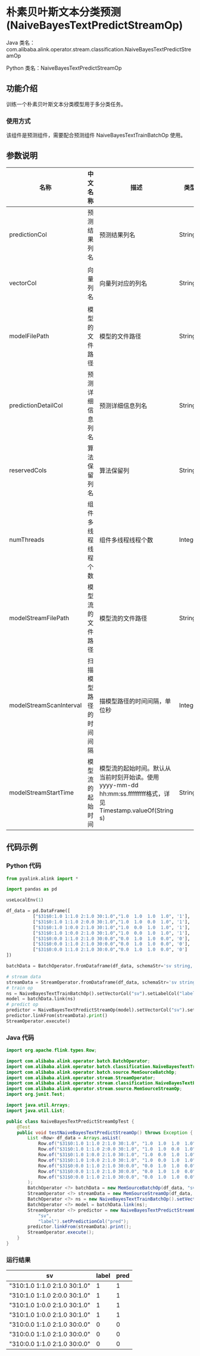 # 朴素贝叶斯文本分类预测 (NaiveBayesTextPredictStreamOp)
Java 类名：com.alibaba.alink.operator.stream.classification.NaiveBayesTextPredictStreamOp

Python 类名：NaiveBayesTextPredictStreamOp


## 功能介绍

训练一个朴素贝叶斯文本分类模型用于多分类任务。

### 使用方式

该组件是预测组件，需要配合预测组件 NaiveBayesTextTrainBatchOp 使用。

## 参数说明

| 名称 | 中文名称 | 描述 | 类型 | 是否必须？ | 取值范围 | 默认值 |
| --- | --- | --- | --- | --- | --- | --- |
| predictionCol | 预测结果列名 | 预测结果列名 | String | ✓ |  |  |
| vectorCol | 向量列名 | 向量列对应的列名 | String | ✓ | 所选列类型为 [DENSE_VECTOR, SPARSE_VECTOR, STRING, VECTOR] |  |
| modelFilePath | 模型的文件路径 | 模型的文件路径 | String |  |  | null |
| predictionDetailCol | 预测详细信息列名 | 预测详细信息列名 | String |  |  |  |
| reservedCols | 算法保留列名 | 算法保留列 | String[] |  |  | null |
| numThreads | 组件多线程线程个数 | 组件多线程线程个数 | Integer |  |  | 1 |
| modelStreamFilePath | 模型流的文件路径 | 模型流的文件路径 | String |  |  | null |
| modelStreamScanInterval | 扫描模型路径的时间间隔 | 描模型路径的时间间隔，单位秒 | Integer |  |  | 10 |
| modelStreamStartTime | 模型流的起始时间 | 模型流的起始时间。默认从当前时刻开始读。使用yyyy-mm-dd hh:mm:ss.fffffffff格式，详见Timestamp.valueOf(String s) | String |  |  | null |

## 代码示例
### Python 代码
```python
from pyalink.alink import *

import pandas as pd

useLocalEnv(1)

df_data = pd.DataFrame([
          ["$31$0:1.0 1:1.0 2:1.0 30:1.0","1.0  1.0  1.0  1.0", '1'],
          ["$31$0:1.0 1:1.0 2:0.0 30:1.0","1.0  1.0  0.0  1.0", '1'],
          ["$31$0:1.0 1:0.0 2:1.0 30:1.0","1.0  0.0  1.0  1.0", '1'],
          ["$31$0:1.0 1:0.0 2:1.0 30:1.0","1.0  0.0  1.0  1.0", '1'],
          ["$31$0:0.0 1:1.0 2:1.0 30:0.0","0.0  1.0  1.0  0.0", '0'],
          ["$31$0:0.0 1:1.0 2:1.0 30:0.0","0.0  1.0  1.0  0.0", '0'],
          ["$31$0:0.0 1:1.0 2:1.0 30:0.0","0.0  1.0  1.0  0.0", '0']
])

batchData = BatchOperator.fromDataframe(df_data, schemaStr='sv string, dv string, label string')

# stream data
streamData = StreamOperator.fromDataframe(df_data, schemaStr='sv string, dv string, label string')
# train op
ns = NaiveBayesTextTrainBatchOp().setVectorCol("sv").setLabelCol("label")
model = batchData.link(ns)
# predict op
predictor = NaiveBayesTextPredictStreamOp(model).setVectorCol("sv").setReservedCols(["sv", "label"]).setPredictionCol("pred")
predictor.linkFrom(streamData).print()
StreamOperator.execute()
```
### Java 代码
```java
import org.apache.flink.types.Row;

import com.alibaba.alink.operator.batch.BatchOperator;
import com.alibaba.alink.operator.batch.classification.NaiveBayesTextTrainBatchOp;
import com.alibaba.alink.operator.batch.source.MemSourceBatchOp;
import com.alibaba.alink.operator.stream.StreamOperator;
import com.alibaba.alink.operator.stream.classification.NaiveBayesTextPredictStreamOp;
import com.alibaba.alink.operator.stream.source.MemSourceStreamOp;
import org.junit.Test;

import java.util.Arrays;
import java.util.List;

public class NaiveBayesTextPredictStreamOpTest {
	@Test
	public void testNaiveBayesTextPredictStreamOp() throws Exception {
		List <Row> df_data = Arrays.asList(
			Row.of("$31$0:1.0 1:1.0 2:1.0 30:1.0", "1.0  1.0  1.0  1.0", "1"),
			Row.of("$31$0:1.0 1:1.0 2:0.0 30:1.0", "1.0  1.0  0.0  1.0", "1"),
			Row.of("$31$0:1.0 1:0.0 2:1.0 30:1.0", "1.0  0.0  1.0  1.0", "1"),
			Row.of("$31$0:1.0 1:0.0 2:1.0 30:1.0", "1.0  0.0  1.0  1.0", "1"),
			Row.of("$31$0:0.0 1:1.0 2:1.0 30:0.0", "0.0  1.0  1.0  0.0", "0"),
			Row.of("$31$0:0.0 1:1.0 2:1.0 30:0.0", "0.0  1.0  1.0  0.0", "0"),
			Row.of("$31$0:0.0 1:1.0 2:1.0 30:0.0", "0.0  1.0  1.0  0.0", "0")
		);
		BatchOperator <?> batchData = new MemSourceBatchOp(df_data, "sv string, dv string, label string");
		StreamOperator <?> streamData = new MemSourceStreamOp(df_data, "sv string, dv string, label string");
		BatchOperator <?> ns = new NaiveBayesTextTrainBatchOp().setVectorCol("sv").setLabelCol("label");
		BatchOperator <?> model = batchData.link(ns);
		StreamOperator <?> predictor = new NaiveBayesTextPredictStreamOp(model).setVectorCol("sv").setReservedCols(
			"sv",
			"label").setPredictionCol("pred");
		predictor.linkFrom(streamData).print();
		StreamOperator.execute();
	}
}
```
### 运行结果

| sv                             | label | pred |
|--------------------------------|-------|------|
| "$31$0:1.0 1:1.0 2:1.0 30:1.0" | 1     | 1    |
| "$31$0:1.0 1:1.0 2:0.0 30:1.0" | 1     | 1    |
| "$31$0:1.0 1:0.0 2:1.0 30:1.0" | 1     | 1    |
| "$31$0:1.0 1:0.0 2:1.0 30:1.0" | 1     | 1    |
| "$31$0:0.0 1:1.0 2:1.0 30:0.0" | 0     | 0    |
| "$31$0:0.0 1:1.0 2:1.0 30:0.0" | 0     | 0    |
| "$31$0:0.0 1:1.0 2:1.0 30:0.0" | 0     | 0    |
